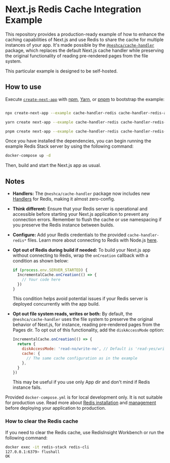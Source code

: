 # Next.js Redis Cache Integration Example

This repository provides a production-ready example of how to enhance the caching capabilities of Next.js and use Redis to share the cache for multiple instances of your app. It's made possible by the [`@neshca/cache-handler`](https://github.com/caching-tools/next-shared-cache/tree/canary/packages/cache-handler) package, which replaces the default Next.js cache handler while preserving the original functionality of reading pre-rendered pages from the file system.

This particular example is designed to be self-hosted.

## How to use

Execute [`create-next-app`](https://github.com/vercel/next.js/tree/canary/packages/create-next-app) with [npm](https://docs.npmjs.com/cli/init), [Yarn](https://yarnpkg.com/lang/en/docs/cli/create/), or [pnpm](https://pnpm.io) to bootstrap the example:

```bash

npx create-next-app --example cache-handler-redis cache-handler-redis-app
```

```bash
yarn create next-app --example cache-handler-redis cache-handler-redis-app
```

```bash
pnpm create next-app --example cache-handler-redis cache-handler-redis-app
```

Once you have installed the dependencies, you can begin running the example Redis Stack server by using the following command:

```bash
docker-compose up -d
```

Then, build and start the Next.js app as usual.

## Notes

- **Handlers:** The `@neshca/cache-handler` package now includes new [Handlers](https://caching-tools.github.io/next-shared-cache/redis-stack) for Redis, making it almost zero-config.

- **Think different:** Ensure that your Redis server is operational and accessible before starting your Next.js application to prevent any connection errors. Remember to flush the cache or use namespacing if you preserve the Redis instance between builds.

- **Configure:** Add your Redis credentials to the provided `cache-handler-redis*` files. Learn more about connecting to Redis with Node.js [here](https://redis.io/docs/connect/clients/nodejs/).

- **Opt out of Redis during build if needed:**
  To build your Next.js app without connecting to Redis, wrap the `onCreation` callback with a condition as shown below:

  ```js
  if (process.env.SERVER_STARTED) {
    IncrementalCache.onCreation(() => {
      // Your code here
    })
  }
  ```

  This condition helps avoid potential issues if your Redis server is deployed concurrently with the app build.

- **Opt out file system reads, writes or both:**
  By default, the `@neshca/cache-handler` uses the file system to preserve the original behavior of Next.js, for instance, reading pre-rendered pages from the Pages dir. To opt out of this functionality, add the `diskAccessMode` option:

  ```js
  IncrementalCache.onCreation(() => {
    return {
      diskAccessMode: 'read-no/write-no', // Default is 'read-yes/write-yes'
      cache: {
        // The same cache configuration as in the example
      },
    }
  })
  ```

  This may be useful if you use only App dir and don't mind if Redis instance fails.

Provided `docker-compose.yml` is for local development only. It is not suitable for production use. Read more about [Redis installation](https://redis.io/docs/install/) and [management](https://redis.io/docs/management/) before deploying your application to production.

### How to clear the Redis cache

If you need to clear the Redis cache, use RedisInsight Workbench or run the following command:

```bash
docker exec -it redis-stack redis-cli
127.0.0.1:6379> flushall
OK
```
